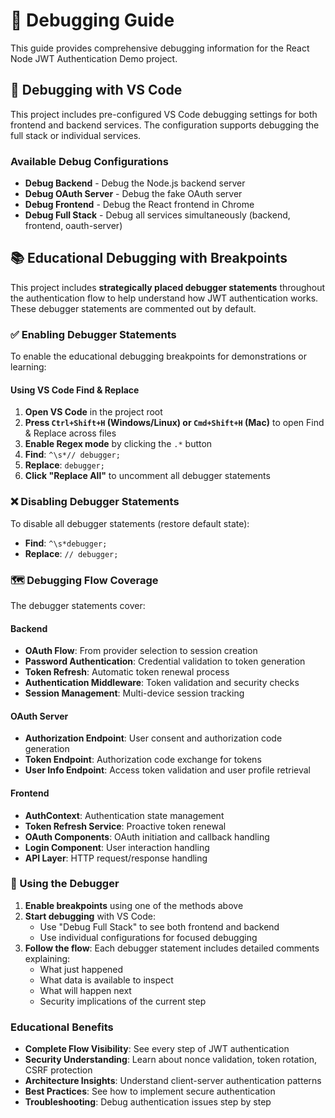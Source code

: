 # 🐛 Debugging Guide

This guide provides comprehensive debugging information for the React Node JWT Authentication Demo project.

## 🔧 Debugging with VS Code

This project includes pre-configured VS Code debugging settings for both frontend and backend services. The configuration supports debugging the full stack or individual services.

### Available Debug Configurations

- **Debug Backend** - Debug the Node.js backend server
- **Debug OAuth Server** - Debug the fake OAuth server
- **Debug Frontend** - Debug the React frontend in Chrome
- **Debug Full Stack** - Debug all services simultaneously (backend, frontend, oauth-server)

## 📚 Educational Debugging with Breakpoints

This project includes **strategically placed debugger statements** throughout the authentication flow to help understand how JWT authentication works. These debugger statements are commented out by default.

### ✅ Enabling Debugger Statements

To enable the educational debugging breakpoints for demonstrations or learning:

#### Using VS Code Find & Replace

1. **Open VS Code** in the project root
2. **Press `Ctrl+Shift+H` (Windows/Linux) or `Cmd+Shift+H` (Mac)** to open Find & Replace across files
3. **Enable Regex mode** by clicking the `.*` button
4. **Find**: `^\s*// debugger;`
5. **Replace**: `debugger;`
6. **Click "Replace All"** to uncomment all debugger statements

### ❌ Disabling Debugger Statements

To disable all debugger statements (restore default state):

- **Find**: `^\s*debugger;`
- **Replace**: `// debugger;`

### 🗺️ Debugging Flow Coverage

The debugger statements cover:

#### Backend

- **OAuth Flow**: From provider selection to session creation
- **Password Authentication**: Credential validation to token generation
- **Token Refresh**: Automatic token renewal process
- **Authentication Middleware**: Token validation and security checks
- **Session Management**: Multi-device session tracking

#### OAuth Server

- **Authorization Endpoint**: User consent and authorization code generation
- **Token Endpoint**: Authorization code exchange for tokens
- **User Info Endpoint**: Access token validation and user profile retrieval

#### Frontend

- **AuthContext**: Authentication state management
- **Token Refresh Service**: Proactive token renewal
- **OAuth Components**: OAuth initiation and callback handling
- **Login Component**: User interaction handling
- **API Layer**: HTTP request/response handling

### 🚀 Using the Debugger

1. **Enable breakpoints** using one of the methods above
2. **Start debugging** with VS Code:
   - Use "Debug Full Stack" to see both frontend and backend
   - Use individual configurations for focused debugging
3. **Follow the flow**: Each debugger statement includes detailed comments explaining:
   - What just happened
   - What data is available to inspect
   - What will happen next
   - Security implications of the current step

### Educational Benefits

- **Complete Flow Visibility**: See every step of JWT authentication
- **Security Understanding**: Learn about nonce validation, token rotation, CSRF protection
- **Architecture Insights**: Understand client-server authentication patterns
- **Best Practices**: See how to implement secure authentication
- **Troubleshooting**: Debug authentication issues step by step
